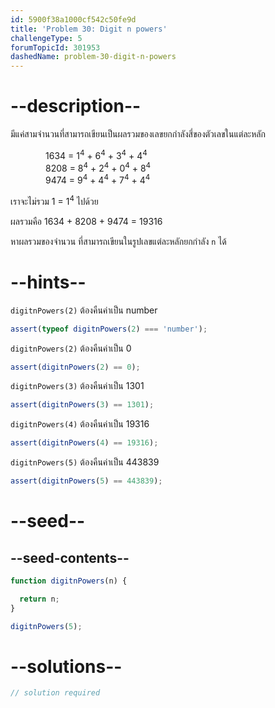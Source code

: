 ```yaml
---
id: 5900f38a1000cf542c50fe9d
title: 'Problem 30: Digit n powers'
challengeType: 5
forumTopicId: 301953
dashedName: problem-30-digit-n-powers
---
```


# --description--

มีแค่สามจำนวนที่สามารถเขียนเป็นผลรวมของเลขยกกำลังสี่ของตัวเลขในแต่ละหลัก

<div style='margin-left: 4em;'>
  1634 = 1<sup>4</sup> + 6<sup>4</sup> + 3<sup>4</sup> + 4<sup>4</sup><br>
  8208 = 8<sup>4</sup> + 2<sup>4</sup> + 0<sup>4</sup> + 8<sup>4</sup><br>
  9474 = 9<sup>4</sup> + 4<sup>4</sup> + 7<sup>4</sup> + 4<sup>4</sup><br>
</div>

เราจะไม่รวม 1 = 1<sup>4</sup> ไปด้วย

ผลรวมคือ 1634 + 8208 + 9474 = 19316

หาผลรวมของจำนวน ที่สามารถเขียนในรูปเลขแต่ละหลักยกกำลัง `n` ได้

# --hints--

`digitnPowers(2)` ต้องคืนค่าเป็น number

```js
assert(typeof digitnPowers(2) === 'number');
```

`digitnPowers(2)` ต้องคืนค่าเป็น 0

```js
assert(digitnPowers(2) == 0);
```

`digitnPowers(3)` ต้องคืนค่าเป็น 1301

```js
assert(digitnPowers(3) == 1301);
```

`digitnPowers(4)` ต้องคืนค่าเป็น 19316

```js
assert(digitnPowers(4) == 19316);
```

`digitnPowers(5)` ต้องคืนค่าเป็น 443839

```js
assert(digitnPowers(5) == 443839);
```

# --seed--

## --seed-contents--

```js
function digitnPowers(n) {

  return n;
}

digitnPowers(5);
```

# --solutions--

```js
// solution required
```
